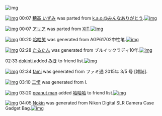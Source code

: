 ![img](http://gdrive-cdn.herokuapp.com/537b65a5bc09f0000721dda7/512px-barcode.png)

[![img](http://www.deviantsart.com/20q0orp.png)](http://www.barcodekanojo.com/kanojo/2529717/%E7%A9%82%E9%AB%98%20%E3%81%84%E3%81%9A%E3%81%BF) 00:07 [穂高 いずみ](http://www.barcodekanojo.com/kanojo/2529717/%E7%A9%82%E9%AB%98%20%E3%81%84%E3%81%9A%E3%81%BF) was parted from [k.a.o.@みんなありがとう](http://www.barcodekanojo.com/kanojo/2529717/%E7%A9%82%E9%AB%98%20%E3%81%84%E3%81%9A%E3%81%BF).[![img](http://www.deviantsart.com/1ne7497.jpeg)](http://www.barcodekanojo.com/user/30944/k.a.o.%40%E3%81%BF%E3%82%93%E3%81%AA%E3%81%82%E3%82%8A%E3%81%8C%E3%81%A8%E3%81%86) 

[![img](http://www.deviantsart.com/2qp80ua.png)](http://www.barcodekanojo.com/kanojo/48439/%E3%82%A2%E3%83%AA%E3%82%A2) 00:07 [アリア](http://www.barcodekanojo.com/kanojo/48439/%E3%82%A2%E3%83%AA%E3%82%A2) was parted from [XIT](http://www.barcodekanojo.com/kanojo/48439/%E3%82%A2%E3%83%AA%E3%82%A2).[![img](http://www.deviantsart.com/815jg6.jpeg)](http://www.barcodekanojo.com/user/209348/XIT) 

[![img](http://www.deviantsart.com/1m3mtgd.png)](http://www.barcodekanojo.com/kanojo/3192891/%E5%93%88%E5%93%88%E7%AC%91) 00:20 [哈哈笑](http://www.barcodekanojo.com/kanojo/3192891/%E5%93%88%E5%93%88%E7%AC%91) was generated from AGP61702中性笔.[![img](http://www.deviantsart.com/2ml430c.jpeg)](http://www.barcodekanojo.com/product_images/barcode/3162216/1317286922/%E7%AC%94.jpg) 

[![img](http://www.deviantsart.com/6jh32c.png)](http://www.barcodekanojo.com/kanojo/3192892/%E3%81%9F%E3%82%8B%E3%81%9F%E3%82%93) 02:28 [たるたん](http://www.barcodekanojo.com/kanojo/3192892/%E3%81%9F%E3%82%8B%E3%81%9F%E3%82%93) was generated from ブルイックラディ10年.[![img](http://www.deviantsart.com/rjh4h7.jpeg)](http://www.barcodekanojo.com/product_images/barcode/6018435/1424539656/%E3%83%96%E3%83%AB%E3%82%A4%E3%83%83%E3%82%AF%E3%83%A9%E3%83%87%E3%82%A310%E5%B9%B4.jpg) 

02:33 [dokinti ](http://www.barcodekanojo.com/user/500270/dokinti%20) added [みき](http://www.barcodekanojo.com/kanojo/2862492/%E3%81%BF%E3%81%8D) to friend list.[![img](http://www.deviantsart.com/17t7qg3.png)](http://www.barcodekanojo.com/kanojo/2862492/%E3%81%BF%E3%81%8D) 

[![img](http://www.deviantsart.com/ulb5fc.png)](http://www.barcodekanojo.com/kanojo/3192893/fami) 02:34 [fami](http://www.barcodekanojo.com/kanojo/3192893/fami) was generated from ファミ通 2015年 3/5 号 [雑誌].

[![img](http://www.deviantsart.com/22dgjop.png)](http://www.barcodekanojo.com/kanojo/3192894/%E4%BA%8C%E6%84%A3) 03:10 [二愣](http://www.barcodekanojo.com/kanojo/3192894/%E4%BA%8C%E6%84%A3) was generated from l.

[![img](http://www.deviantsart.com/39aqnr5.jpeg)](http://www.barcodekanojo.com/user/500272/peanut%20man) 03:20 [peanut man](http://www.barcodekanojo.com/user/500272/peanut%20man) added [哈哈哈](http://www.barcodekanojo.com/kanojo/2846081/%E5%93%88%E5%93%88%E5%93%88) to friend list.[![img](http://www.deviantsart.com/a6suie.png)](http://www.barcodekanojo.com/kanojo/2846081/%E5%93%88%E5%93%88%E5%93%88) 

[![img](http://www.deviantsart.com/1rdnglj.png)](http://www.barcodekanojo.com/kanojo/3192895/Nokin) 04:05 [Nokin](http://www.barcodekanojo.com/kanojo/3192895/Nokin) was generated from Nikon Digital SLR Camera Case Gadget Bag.[![img](http://www.deviantsart.com/5imsta.jpeg)](http://www.barcodekanojo.com/product_images/barcode/6018440/1424545459/50x50xNikon,P20Digital,P20SLR,P20Camera,P20Case,P20Gadget,P20Bag.jpg,qw=88,ah=88.pagespeed.ic.v1tyD0XAD6.jpg) 

